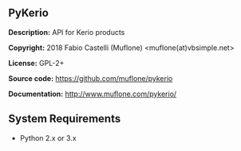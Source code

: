 PyKerio
-------

**Description:** API for Kerio products

**Copyright:** 2018 Fabio Castelli (Muflone) <muflone(at)vbsimple.net>

**License:** GPL-2+

**Source code:** https://github.com/muflone/pykerio

**Documentation:** http://www.muflone.com/pykerio/

System Requirements
-------------------

* Python 2.x or 3.x
